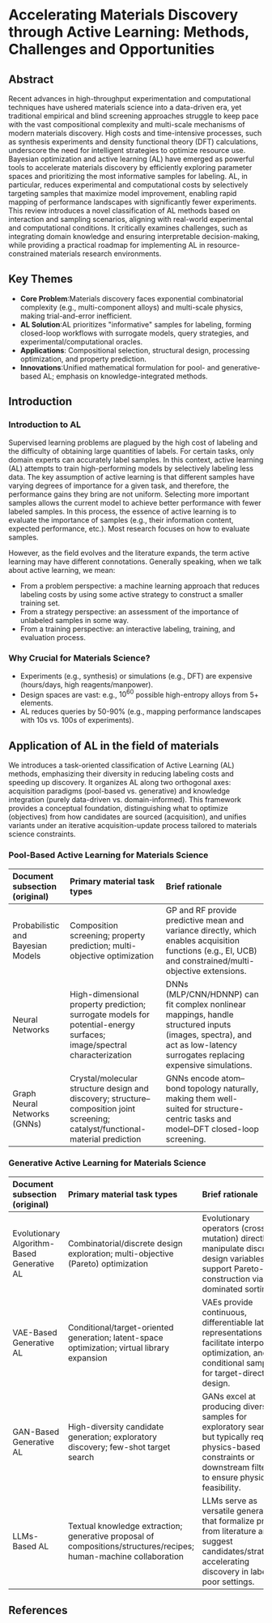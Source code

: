 # Accelerating Materials Discovery through Active Learning: Methods, Challenges and Opportunities
## Abstract
Recent advances in high-throughput experimentation and computational techniques have ushered materials science into a data-driven era, yet traditional empirical and blind screening approaches struggle to keep pace with the vast compositional complexity and multi-scale mechanisms of modern materials discovery. High costs and time-intensive processes, such as synthesis experiments and density functional theory (DFT) calculations, underscore the need for intelligent strategies to optimize resource use. Bayesian optimization and active learning (AL) have emerged as powerful tools to accelerate materials discovery by efficiently exploring parameter spaces and prioritizing the most informative samples for labeling. AL, in particular, reduces experimental and computational costs by selectively targeting samples that maximize model improvement, enabling rapid mapping of performance landscapes with significantly fewer experiments. This review introduces a novel classification of AL methods based on interaction and sampling scenarios, aligning with real-world experimental and computational conditions. It critically examines challenges, such as integrating domain knowledge and ensuring interpretable decision-making, while providing a practical roadmap for implementing AL in resource-constrained materials research environments.
## Key Themes
* **Core Problem**:Materials discovery faces exponential combinatorial complexity (e.g., multi-component alloys) and multi-scale physics, making trial-and-error inefficient.
* **AL Solution**:AL prioritizes "informative" samples for labeling, forming closed-loop workflows with surrogate models, query strategies, and experimental/computational oracles.
* **Applications**: Compositional selection, structural design, processing optimization, and property prediction.
* **Innovations**:Unified mathematical formulation for pool- and generative-based AL; emphasis on knowledge-integrated methods.
## Introduction
### Introduction to AL
Supervised learning problems are plagued by the high cost of labeling and the difficulty of obtaining large quantities of labels. For certain tasks, only domain experts can accurately label samples. In this context, active learning (AL) attempts to train high-performing models by selectively labeling less data.
The key assumption of active learning is that different samples have varying degrees of importance for a given task, and therefore, the performance gains they bring are not uniform. Selecting more important samples allows the current model to achieve better performance with fewer labeled samples. In this process, the essence of active learning is to evaluate the importance of samples (e.g., their information content, expected performance, etc.). Most research focuses on how to evaluate samples.

However, as the field evolves and the literature expands, the term active learning may have different connotations. Generally speaking, when we talk about active learning, we mean:

* From a problem perspective: a machine learning approach that reduces labeling costs by using some active strategy to construct a smaller training set.
* From a strategy perspective: an assessment of the importance of unlabeled samples in some way.
* From a training perspective: an interactive labeling, training, and evaluation process.
### Why Crucial for Materials Science?
* Experiments (e.g., synthesis) or simulations (e.g., DFT) are expensive (hours/days, high reagents/manpower).
* Design spaces are vast: e.g., $10^{60}$ possible high-entropy alloys from 5+ elements.
* AL reduces queries by 50-90% (e.g., mapping performance landscapes with 10s vs. 100s of experiments).

## Application of AL in the field of materials
We introduces a task-oriented classification of Active Learning (AL) methods, emphasizing their diversity in reducing labeling costs and speeding up discovery. It organizes AL along two orthogonal axes: acquisition paradigms (pool-based vs. generative) and knowledge integration (purely data-driven vs. domain-informed). This framework provides a conceptual foundation, distinguishing what to optimize (objectives) from how candidates are sourced (acquisition), and unifies variants under an iterative acquisition-update process tailored to materials science constraints.
### Pool-Based Active Learning for Materials Science

| Document subsection (original) | Primary material task types | Brief rationale |
| :-----| :----- | :----- |
| Probabilistic and Bayesian Models | Composition screening; property prediction; multi-objective optimization | GP and RF provide predictive mean and variance directly, which enables acquisition functions (e.g., EI, UCB) and constrained/multi-objective extensions. |
| Neural Networks | High-dimensional property prediction; surrogate models for potential-energy surfaces; image/spectral characterization | DNNs (MLP/CNN/HDNNP) can fit complex nonlinear mappings, handle structured inputs (images, spectra), and act as low-latency surrogates replacing expensive simulations.|
| Graph Neural Networks (GNNs) | Crystal/molecular structure design and discovery; structure–composition joint screening; catalyst/functional-material prediction | GNNs encode atom–bond topology naturally, making them well-suited for structure-centric tasks and model–DFT closed-loop screening.


### Generative Active Learning for Materials Science

| Document subsection (original) | Primary material task types | Brief rationale |
| :-----| :----- | :----- |
| Evolutionary Algorithm-Based Generative AL | Combinatorial/discrete design exploration; multi-objective (Pareto) optimization | Evolutionary operators (crossover, mutation) directly manipulate discrete design variables and support Pareto-front construction via non-dominated sorting. |
| VAE-Based Generative AL | Conditional/target-oriented generation; latent-space optimization; virtual library expansion | VAEs provide continuous, differentiable latent representations that facilitate interpolation, optimization, and conditional sampling for target-directed design. |
| GAN-Based Generative AL | High-diversity candidate generation; exploratory discovery; few-shot target search | GANs excel at producing diverse samples for exploratory search but typically require physics-based constraints or downstream filtering to ensure physical feasibility. |
| LLMs-Based AL | Textual knowledge extraction; generative proposal of compositions/structures/recipes; human-machine collaboration | LLMs serve as versatile generators that formalize priors from literature and suggest candidates/strategies, accelerating discovery in label-poor settings.|

## References
